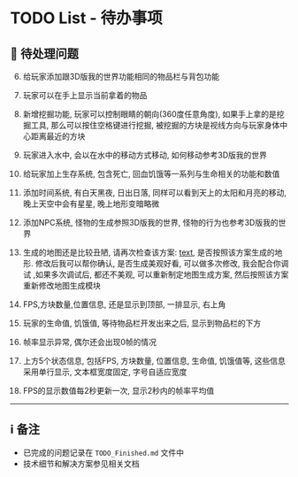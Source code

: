 # TODO List - 待办事项

## 🔄 待处理问题

6. 给玩家添加跟3D版我的世界功能相同的物品栏与背包功能

8. 玩家可以在手上显示当前拿着的物品

9. 新增挖掘功能, 玩家可以控制眼睛的朝向(360度任意角度), 如果手上拿的是挖掘工具, 那么可以按住空格键进行挖掘, 被挖掘的方块是视线方向与玩家身体中心距离最近的方块 

14. 玩家进入水中, 会以在水中的移动方式移动, 如何移动参考3D版我的世界

16. 给玩家加上生存系统, 包含死亡, 回血饥饿等一系列与生命相关的功能和数值

17. 添加时间系统, 有白天黑夜, 日出日落, 同样可以看到天上的太阳和月亮的移动, 晚上天空中会有星星, 晚上地形变暗略微

19. 添加NPC系统, 怪物的生成参照3D版我的世界, 怪物的行为也参考3D版我的世界

24. 生成的地图还是比较丑陋, 请再次检查该方案: [text](地图生成算法修改方案.md), 是否按照该方案生成的地形.  修改后我可以帮你确认, 是否生成美观好看, 可以做多次修改, 我会配合你调试 ,如果多次调试后, 都还不美观, 可以重新制定地图生成方案, 然后按照该方案重新修改地图生成模块

27. FPS,方块数量,位置信息, 还是显示到顶部, 一排显示, 右上角

28. 玩家的生命值, 饥饿值, 等待物品栏开发出来之后, 显示到物品栏的下方

29. 帧率显示异常, 偶尔还会出现0帧的情况


31. 上方5个状态信息, 包括FPS, 方块数量, 位置信息, 生命值, 饥饿值等, 这些信息采用单行显示, 文本框宽度固定, 字号自适应宽度
32. FPS的显示数值每2秒更新一次, 显示2秒内的帧率平均值
---

## ℹ️ 备注
- 已完成的问题记录在 `TODO_Finished.md` 文件中
- 技术细节和解决方案参见相关文档